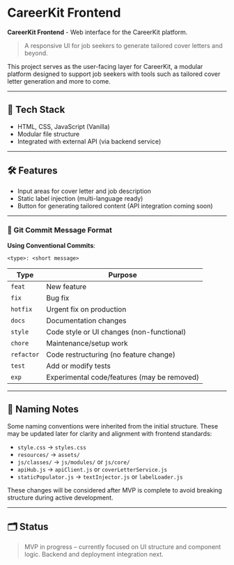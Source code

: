 # CareerKit Frontend

**CareerKit Frontend** - Web interface for the CareerKit platform.

> A responsive UI for job seekers to generate tailored cover letters and beyond.

This project serves as the user-facing layer for CareerKit, a modular platform designed to support job seekers with tools such as tailored cover letter generation and more to come.

---

## 🚀 Tech Stack

- HTML, CSS, JavaScript (Vanilla)
- Modular file structure
- Integrated with external API (via backend service)

---

## 🛠 Features

- Input areas for cover letter and job description
- Static label injection (multi-language ready)
- Button for generating tailored content (API integration coming soon)

---

### 📝 Git Commit Message Format

**Using Conventional Commits**:

`<type>: <short message>`

| Type        | Purpose                                      |
|-------------|----------------------------------------------|
| `feat`      | New feature                                  |
| `fix`       | Bug fix                                      |
| `hotfix`    | Urgent fix on production                     |
| `docs`      | Documentation changes                        |
| `style`     | Code style or UI changes (non-functional)    |
| `chore`     | Maintenance/setup work                       |
| `refactor`  | Code restructuring (no feature change)       |
| `test`      | Add or modify tests                          |
| `exp`       | Experimental code/features (may be removed)  |

---

## 🧩 Naming Notes

Some naming conventions were inherited from the initial structure. These may be updated later for clarity and alignment with frontend standards:

- `style.css` → `styles.css`  
- `resources/` → `assets/`  
- `js/classes/` → `js/modules/` or `js/core/`  
- `apiHub.js` → `apiClient.js` or `coverLetterService.js`  
- `staticPopulator.js` → `textInjector.js` or `labelLoader.js`

These changes will be considered after MVP is complete to avoid breaking structure during active development.

---

## 🗂 Status

> MVP in progress – currently focused on UI structure and component logic. Backend and deployment integration next.